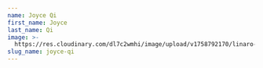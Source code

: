 ```yaml
---
name: Joyce Qi
first_name: Joyce
last_name: Qi
image: >-
  https://res.cloudinary.com/dl7c2wmhi/image/upload/v1758792170/linaro-website/images/author/avatar-placeholder
slug_name: joyce-qi
---
```


